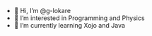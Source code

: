 - 👋 Hi, I’m @g-lokare
- 👀 I’m interested in Programming and Physics
- 🌱 I’m currently learning Xojo and Java
<!--- 💞️ I’m looking to collaborate on ...
- 📫 How to reach me ... ---!>

<!---
g-lokare/g-lokare is a ✨ special ✨ repository because its `README.md` (this file) appears on your GitHub profile.
You can click the Preview link to take a look at your changes.
--->
